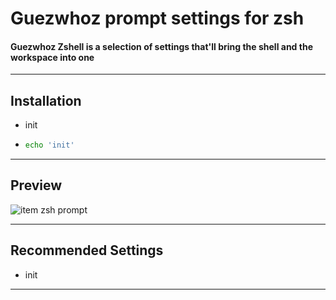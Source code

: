 # Guezwhoz prompt settings for zsh

#### Guezwhoz Zshell is a selection of settings that'll bring the shell and the workspace into one

---

## Installation

- init
- ```sh
  echo 'init'
  ```

---

## Preview

![item zsh prompt](https://github.com/guesswhozzz/guezwhoz-zshell/blob/master/about/iterm2020-10-21.png)

---

## Recommended Settings

- init

---
